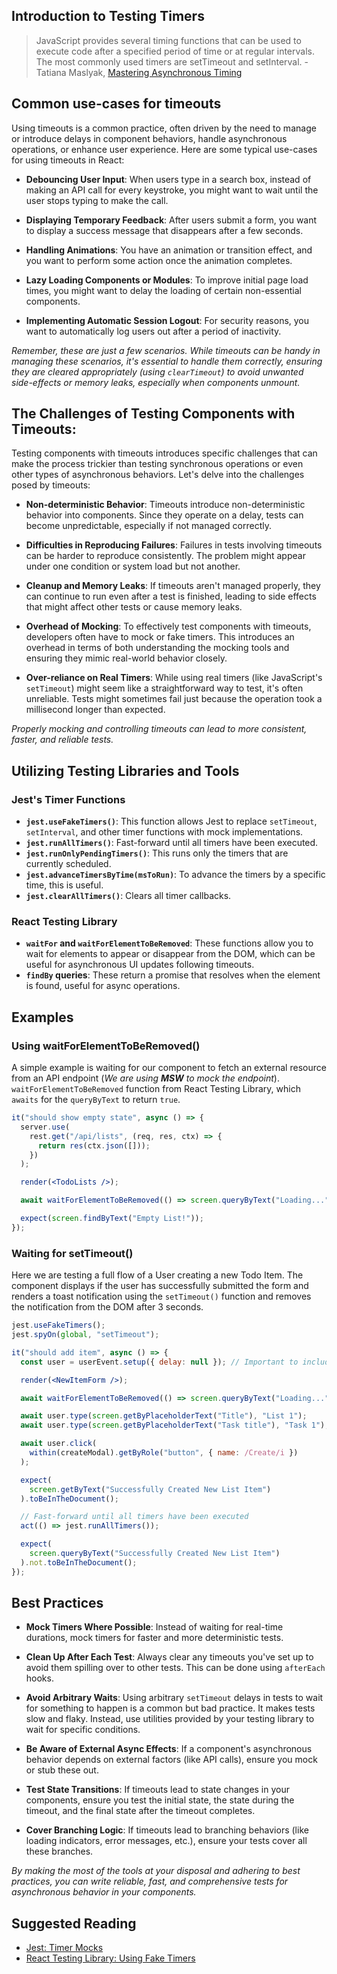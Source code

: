 ## Introduction to Testing Timers

> JavaScript provides several timing functions that can be used to execute code after a specified period of time or at regular intervals. The most commonly used timers are setTimeout and setInterval. - Tatiana Maslyak, [Mastering Asynchronous Timing](https://marketsplash.com/tutorials/react-js/settimeout-in-react-js/)

## Common use-cases for timeouts

Using timeouts is a common practice, often driven by the need to manage or introduce delays in component behaviors, handle asynchronous operations, or enhance user experience. Here are some typical use-cases for using timeouts in React:

- **Debouncing User Input**: When users type in a search box, instead of making an API call for every keystroke, you might want to wait until the user stops typing to make the call.

- **Displaying Temporary Feedback**: After users submit a form, you want to display a success message that disappears after a few seconds.

- **Handling Animations**: You have an animation or transition effect, and you want to perform some action once the animation completes.

- **Lazy Loading Components or Modules**: To improve initial page load times, you might want to delay the loading of certain non-essential components.

- **Implementing Automatic Session Logout**: For security reasons, you want to automatically log users out after a period of inactivity.

_Remember, these are just a few scenarios. While timeouts can be handy in managing these scenarios, it's essential to handle them correctly, ensuring they are cleared appropriately (using `clearTimeout`) to avoid unwanted side-effects or memory leaks, especially when components unmount._

## The Challenges of Testing Components with Timeouts:

Testing components with timeouts introduces specific challenges that can make the process trickier than testing synchronous operations or even other types of asynchronous behaviors. Let's delve into the challenges posed by timeouts:

- **Non-deterministic Behavior**: Timeouts introduce non-deterministic behavior into components. Since they operate on a delay, tests can become unpredictable, especially if not managed correctly.

- **Difficulties in Reproducing Failures**: Failures in tests involving timeouts can be harder to reproduce consistently. The problem might appear under one condition or system load but not another.

- **Cleanup and Memory Leaks**: If timeouts aren't managed properly, they can continue to run even after a test is finished, leading to side effects that might affect other tests or cause memory leaks.

- **Overhead of Mocking**: To effectively test components with timeouts, developers often have to mock or fake timers. This introduces an overhead in terms of both understanding the mocking tools and ensuring they mimic real-world behavior closely.

- **Over-reliance on Real Timers**: While using real timers (like JavaScript's `setTimeout`) might seem like a straightforward way to test, it's often unreliable. Tests might sometimes fail just because the operation took a millisecond longer than expected.

_Properly mocking and controlling timeouts can lead to more consistent, faster, and reliable tests._

## Utilizing Testing Libraries and Tools

### Jest's Timer Functions

- **`jest.useFakeTimers()`**: This function allows Jest to replace `setTimeout`, `setInterval`, and other timer functions with mock implementations.
- **`jest.runAllTimers()`**: Fast-forward until all timers have been executed.
- **`jest.runOnlyPendingTimers()`**: This runs only the timers that are currently scheduled.
- **`jest.advanceTimersByTime(msToRun)`**: To advance the timers by a specific time, this is useful.
- **`jest.clearAllTimers()`**: Clears all timer callbacks.

### React Testing Library

- **`waitFor` and `waitForElementToBeRemoved`**: These functions allow you to wait for elements to appear or disappear from the DOM, which can be useful for asynchronous UI updates following timeouts.
- **`findBy` queries**: These return a promise that resolves when the element is found, useful for async operations.

## Examples

### Using waitForElementToBeRemoved()

A simple example is waiting for our component to fetch an external resource from an API endpoint (_We are using **MSW** to mock the endpoint_). `waitForElementToBeRemoved` function from React Testing Library, which `awaits` for the `queryByText` to return `true`.

```jsx
it("should show empty state", async () => {
  server.use(
    rest.get("/api/lists", (req, res, ctx) => {
      return res(ctx.json([]));
    })
  );

  render(<TodoLists />);

  await waitForElementToBeRemoved(() => screen.queryByText("Loading..."));

  expect(screen.findByText("Empty List!"));
});
```

### Waiting for setTimeout()

Here we are testing a full flow of a User creating a new Todo Item. The component displays if the user has successfully submitted the form and renders a toast notification using the `setTimeout()` function and removes the notification from the DOM after 3 seconds.

```jsx
jest.useFakeTimers();
jest.spyOn(global, "setTimeout");

it("should add item", async () => {
  const user = userEvent.setup({ delay: null }); // Important to include

  render(<NewItemForm />);

  await waitForElementToBeRemoved(() => screen.queryByText("Loading..."));

  await user.type(screen.getByPlaceholderText("Title"), "List 1");
  await user.type(screen.getByPlaceholderText("Task title"), "Task 1");

  await user.click(
    within(createModal).getByRole("button", { name: /Create/i })
  );

  expect(
    screen.getByText("Successfully Created New List Item")
  ).toBeInTheDocument();

  // Fast-forward until all timers have been executed
  act(() => jest.runAllTimers());

  expect(
    screen.queryByText("Successfully Created New List Item")
  ).not.toBeInTheDocument();
});
```

## Best Practices

- **Mock Timers Where Possible**: Instead of waiting for real-time durations, mock timers for faster and more deterministic tests.

- **Clean Up After Each Test**: Always clear any timeouts you've set up to avoid them spilling over to other tests. This can be done using `afterEach` hooks.

- **Avoid Arbitrary Waits**: Using arbitrary `setTimeout` delays in tests to wait for something to happen is a common but bad practice. It makes tests slow and flaky. Instead, use utilities provided by your testing library to wait for specific conditions.

- **Be Aware of External Async Effects**: If a component's asynchronous behavior depends on external factors (like API calls), ensure you mock or stub these out.

- **Test State Transitions**: If timeouts lead to state changes in your components, ensure you test the initial state, the state during the timeout, and the final state after the timeout completes.

- **Cover Branching Logic**: If timeouts lead to branching behaviors (like loading indicators, error messages, etc.), ensure your tests cover all these branches.

_By making the most of the tools at your disposal and adhering to best practices, you can write reliable, fast, and comprehensive tests for asynchronous behavior in your components._

## Suggested Reading

- [Jest: Timer Mocks](https://jestjs.io/docs/timer-mocks)
- [React Testing Library: Using Fake Timers](https://testing-library.com/docs/using-fake-timers/)
